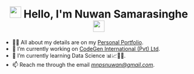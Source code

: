 <h1 align="center"><img src="https://az705183.vo.msecnd.net/onlinesupportmedia/onlinesupport/media/skype/fa300xx/hi_40x40.gif" height="30px" width="30px"> Hello, I'm Nuwan Samarasinghe <img src="https://az705183.vo.msecnd.net/onlinesupportmedia/onlinesupport/media/skype/fa100xx/laugh_40x40.gif" height="30px" width="30px"></h1>

- 👨‍💻 All about my details are on my [Personal Portfolio](https://mnpsnuwan.github.io/).
- 🔭 I’m currently working on [CodeGen International (Pvt) Ltd](https://codegen.co.uk/).
- 🌱 I’m currently learning Data Science 📊📈🧬🧮.
- 📫 Reach me through the email *mnpsnuwan@gmail.com*.

<!--
**mnpsnuwan/mnpsnuwan** is a ✨ _special_ ✨ repository because its `README.md` (this file) appears on your GitHub profile.

Here are some ideas to get you started:

- 🔭 I’m currently working on ...
- 🌱 I’m currently learning ...
- 👯 I’m looking to collaborate on ...
- 🤔 I’m looking for help with ...
- 💬 Ask me about ...
- 📫 How to reach me: ...
- 😄 Pronouns: ...
- ⚡ Fun fact: ...
-->
